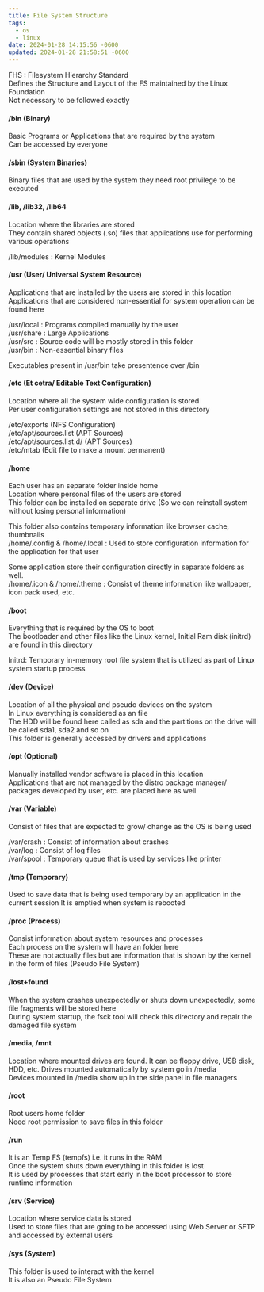 ```yaml
---
title: File System Structure
tags:
  - os
  - linux
date: 2024-01-28 14:15:56 -0600
updated: 2024-01-28 21:58:51 -0600
---
```


FHS : Filesystem Hierarchy Standard  
Defines the Structure and Layout of the FS maintained by the Linux Foundation  
Not necessary to be followed exactly

#### /bin (Binary)

Basic Programs or Applications that are required by the system  
Can be accessed by everyone

#### /sbin (System Binaries)

Binary files that are used by the system they need root privilege to be executed

#### /lib, /lib32, /lib64

Location where the libraries are stored  
They contain shared objects (.so) files that applications use for performing various operations

/lib/modules : Kernel Modules

#### /usr (User/ Universal System Resource)

Applications that are installed by the users are stored in this location  
Applications that are considered non-essential for system operation can be found here

/usr/local : Programs compiled manually by the user  
/usr/share : Large Applications  
/usr/src : Source code will be mostly stored in this folder  
/usr/bin : Non-essential binary files

Executables present in /usr/bin take presentence over /bin

#### /etc (Et cetra/ Editable Text Configuration)

Location where all the system wide configuration is stored  
Per user configuration settings are not stored in this directory

/etc/exports (NFS Configuration)  
/etc/apt/sources.list (APT Sources)  
/etc/apt/sources.list.d/ (APT Sources)  
/etc/mtab (Edit file to make a mount permanent)

#### /home

Each user has an separate folder inside home  
Location where personal files of the users are stored  
This folder can be installed on separate drive (So we can reinstall system without losing personal information)

This folder also contains temporary information like browser cache, thumbnails  
/home/.config & /home/.local : Used to store configuration information for the application for that user

Some application store their configuration directly in separate folders as well.  
/home/.icon & /home/.theme : Consist of theme information like wallpaper, icon pack used, etc.

#### /boot

Everything that is required by the OS to boot  
The bootloader and other files like the Linux kernel, Initial Ram disk (initrd) are found in this directory

Initrd: Temporary in-memory root file system that is utilized as part of Linux system startup process

#### /dev (Device)

Location of all the physical and pseudo devices on the system  
In Linux everything is considered as an file  
The HDD will be found here called as sda and the partitions on the drive will be called sda1, sda2 and so on  
This folder is generally accessed by drivers and applications

#### /opt (Optional)

Manually installed vendor software is placed in this location  
Applications that are not managed by the distro package manager/ packages developed by user, etc. are placed here as well

#### /var (Variable)

Consist of files that are expected to grow/ change as the OS is being used

/var/crash : Consist of information about crashes  
/var/log : Consist of log files  
/var/spool : Temporary queue that is used by services like printer

#### /tmp (Temporary)

Used to save data that is being used temporary by an application in the current session
It is emptied when system is rebooted

#### /proc (Process)

Consist information about system resources and processes  
Each process on the system will have an folder here  
These are not actually files but are information that is shown by the kernel in the form of files (Pseudo File System)

#### /lost+found

When the system crashes unexpectedly or shuts down unexpectedly, some file fragments will be stored here  
During system startup, the fsck tool will check this directory and repair the damaged file system

#### /media, /mnt

Location where mounted drives are found. It can be floppy drive, USB disk, HDD, etc.  Drives mounted automatically by system go in /media  
Devices mounted in /media show up in the side panel in file managers

#### /root

Root users home folder  
Need root permission to save files in this folder

#### /run

It is an Temp FS (tempfs) i.e. it runs in the RAM  
Once the system shuts down everything in this folder is lost  
It is used by processes that start early in the boot processor to store runtime information

#### /srv (Service)

Location where service data is stored  
Used to store files that are going to be accessed using Web Server or SFTP and accessed by external users

#### /sys (System)

This folder is used to interact with the kernel  
It is also an Pseudo File System
